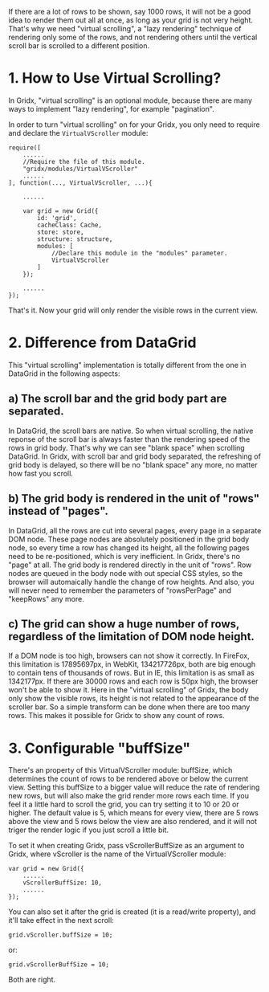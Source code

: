 If there are a lot of rows to be shown, say 1000 rows, it will not be a good idea to render them out all at once, as long as your grid is not very height. That's why we need "virtual scrolling", a "lazy rendering" technique of rendering only some of the rows, and not rendering others until the vertical scroll bar is scrolled to a different position.

# 1. How to Use Virtual Scrolling?
In Gridx, "virtual scrolling" is an optional module, because there are many ways to implement "lazy rendering", for example "pagination".

In order to turn "virtual scrolling" on for your Gridx, you only need to require and declare the `VirtualVScroller` module:

	require([
		......
		//Require the file of this module.
		"gridx/modules/VirtualVScroller"
		......
	], function(..., VirtualVScroller, ...){

		......

		var grid = new Grid({
			id: 'grid',
			cacheClass: Cache,
			store: store,
			structure: structure,
			modules: [
				//Declare this module in the "modules" parameter.
				VirtualVScroller
			]
		});

		......
	});

That's it. Now your grid will only render the visible rows in the current view.

# 2. Difference from DataGrid
This "virtual scrolling" implementation is totally different from the one in DataGrid in the following aspects:

## a) The scroll bar and the grid body part are separated.
In DataGrid, the scroll bars are native. So when virtual scrolling, the native reponse of the scroll bar is always faster than the rendering speed of the rows in grid body. That's why we can see "blank space" when scrolling DataGrid.
In Gridx, with scroll bar and grid body separated, the refreshing of grid body is delayed, so there will be no "blank space" any more, no matter how fast you scroll.

## b) The grid body is rendered in the unit of "rows" instead of "pages".
In DataGrid, all the rows are cut into several pages, every page in a separate DOM node. These page nodes are absolutely positioned in the grid body node, so every time a row has changed its height, all the following pages need to be re-positioned, which is very inefficient.
In Gridx, there's no "page" at all. The grid body is rendered directly in the unit of "rows". Row nodes are queued in the body node with out special CSS styles, so the browser will automaically handle the change of row heights. And also, you will never need to remember the parameters of "rowsPerPage" and "keepRows" any more.

## c) The grid can show a huge number of rows, regardless of the limitation of DOM node height.
If a DOM node is too high, browsers can not show it correctly. In FireFox, this limitation is 17895697px, in WebKit, 134217726px, both are big enough to contain tens of thousands of rows. But in IE, this limitation is as small as 1342177px. If there are 30000 rows and each row is 50px high, the browser won't be able to show it.
Here in the "virtual scrolling" of Gridx, the body only show the visible rows, its height is not related to the appearance of the scroller bar. So a simple transform can be done when there are too many rows. This makes it possible for Gridx to show any count of rows.

# 3. Configurable "buffSize"
There's an property of this VirtualVScroller module: buffSize, which determines the count of rows to be rendered above or below the current view. Setting this buffSize to a bigger value will reduce the rate of rendering new rows, but will also make the grid render more rows each time. If you feel it a little hard to scroll the grid, you can try setting it to 10 or 20 or higher. The default value is 5, which means for every view, there are 5 rows above the view and 5 rows below the view are also rendered, and it will not triger the render logic if you just scroll a little bit.

To set it when creating Gridx, pass vScrollerBuffSize as an argument to Gridx, where vScroller is the name of the VirtualVScroller module:

	var grid = new Grid({
		......
		vScrollerBuffSize: 10,
		......
	});

You can also set it after the grid is created (it is a read/write property), and it'll take effect in the next scroll:

	grid.vScroller.buffSize = 10;

or:

	grid.vScrollerBuffSize = 10;

Both are right.